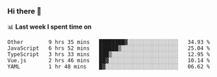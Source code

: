 ### Hi there 👋

<!--
**DBvc/DBvc** is a ✨ _special_ ✨ repository because its `README.md` (this file) appears on your GitHub profile.

Here are some ideas to get you started:

- 🔭 I’m currently working on ...
- 🌱 I’m currently learning ...
- 👯 I’m looking to collaborate on ...
- 🤔 I’m looking for help with ...
- 💬 Ask me about ...
- 📫 How to reach me: ...
- 😄 Pronouns: ...
- ⚡ Fun fact: ...
-->

📊 **Last week I spent time on**
<!--START_SECTION:waka-->
```text
Other        9 hrs 35 mins   ████████▓░░░░░░░░░░░░░░░░   34.93 % 
JavaScript   6 hrs 52 mins   ██████▒░░░░░░░░░░░░░░░░░░   25.04 % 
TypeScript   3 hrs 33 mins   ███▒░░░░░░░░░░░░░░░░░░░░░   12.95 % 
Vue.js       2 hrs 46 mins   ██▓░░░░░░░░░░░░░░░░░░░░░░   10.14 % 
YAML         1 hr 48 mins    █▓░░░░░░░░░░░░░░░░░░░░░░░   06.62 % 
```
<!--END_SECTION:waka-->
